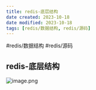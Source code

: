 ```yaml
---
title: redis-底层结构
date created: 2023-10-18
date modified: 2023-10-18
tags: [redis/数据结构, redis/源码]
---
```


#redis/数据结构 #redis/源码

## redis-底层结构

![image.png](http://image.clickear.top/20231018180138.png)
